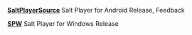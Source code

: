 [**SaltPlayerSource**](https://github.com/Moriafly/SaltPlayerSource) Salt Player for Android Release, Feedback

[**SPW**](https://github.com/Moriafly/SPW) Salt Player for Windows Release